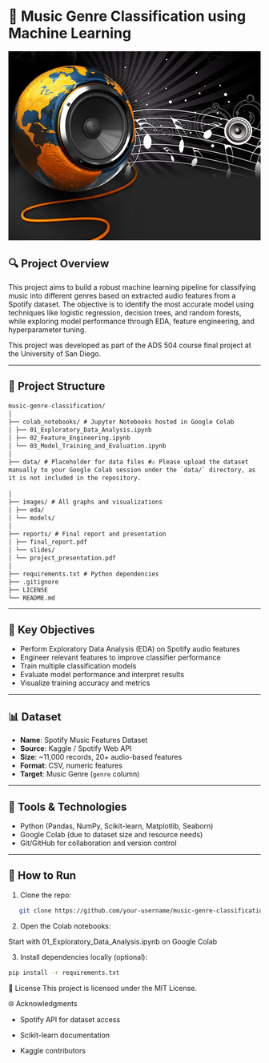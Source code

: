 # 🎵 Music Genre Classification using Machine Learning

![Project Banner](images/World-Music-Globe-.png)

## 🔍 Project Overview

This project aims to build a robust machine learning pipeline for classifying music into different genres based on extracted audio features from a Spotify dataset. The objective is to identify the most accurate model using techniques like logistic regression, decision trees, and random forests, while exploring model performance through EDA, feature engineering, and hyperparameter tuning.

This project was developed as part of the ADS 504 course final project at the University of San Diego.

---
## 📁 Project Structure
```plaintext
music-genre-classification/
│
├── colab_notebooks/ # Jupyter Notebooks hosted in Google Colab
│ ├── 01_Exploratory_Data_Analysis.ipynb
│ ├── 02_Feature_Engineering.ipynb
│ └── 03_Model_Training_and_Evaluation.ipynb
│
├── data/ # Placeholder for data files #⚠️ Please upload the dataset manually to your Google Colab session under the `data/` directory, as it is not included in the repository.

│
├── images/ # All graphs and visualizations
│ ├── eda/
│ └── models/
│
├── reports/ # Final report and presentation
│ ├── final_report.pdf
│ └── slides/
│ └── project_presentation.pdf
│
├── requirements.txt # Python dependencies
├── .gitignore
├── LICENSE
└── README.md
```

---

## 🧠 Key Objectives

- Perform Exploratory Data Analysis (EDA) on Spotify audio features
- Engineer relevant features to improve classifier performance
- Train multiple classification models
- Evaluate model performance and interpret results
- Visualize training accuracy and metrics

---

## 📊 Dataset

- **Name**: Spotify Music Features Dataset  
- **Source**: Kaggle / Spotify Web API  
- **Size**: ~11,000 records, 20+ audio-based features  
- **Format**: CSV, numeric features  
- **Target**: Music Genre (`genre` column)

---

## 🔧 Tools & Technologies

- Python (Pandas, NumPy, Scikit-learn, Matplotlib, Seaborn)
- Google Colab (due to dataset size and resource needs)
- Git/GitHub for collaboration and version control

---

## 📌 How to Run

1. Clone the repo:
```bash
   git clone https://github.com/your-username/music-genre-classification.git
```
2. Open the Colab notebooks:

Start with 01_Exploratory_Data_Analysis.ipynb on Google Colab

3. Install dependencies locally (optional):

```bash
pip install -r requirements.txt
```
📃 License
This project is licensed under the MIT License.

🌐 Acknowledgments
- Spotify API for dataset access

- Scikit-learn documentation

- Kaggle contributors  



